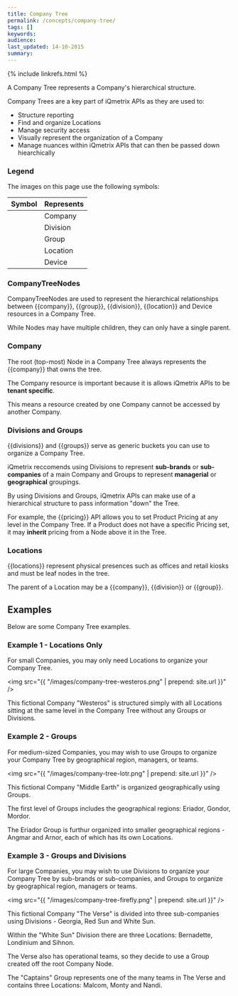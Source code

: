 ```yaml
---
title: Company Tree
permalink: /concepts/company-tree/
tags: []
keywords: 
audience: 
last_updated: 14-10-2015
summary: 
---
```


{% include linkrefs.html %}

A Company Tree represents a Company's hierarchical structure.

Company Trees are a key part of iQmetrix APIs as they are used to: 

* Structure reporting
* Find and organize Locations
* Manage security access
* Visually represent the organization of a Company
* Manage nuances within iQmetrix APIs that can then be passed down hiearchically

### Legend

The images on this page use the following symbols:

| Symbol | Represents |
|:-------|:-----------|
| <i class="fa fa-building-o"></i> | Company |
|  | Division |
| <i class="fa fa-folder-open"></i> | Group |
| <i class="fa fa-map-marker"></i> | Location |
| <i class="fa fa-tablet"></i> | Device |

### CompanyTreeNodes

CompanyTreeNodes are used to represent the hierarchical relationships between {{company}}, {{group}}, {{division}}, {{location}} and Device resources in a Company Tree.

While Nodes may have multiple children, they can only have a single parent.

### Company

The root (top-most) Node in a Company Tree always represents the {{company}} that owns the tree. 

The Company resource is important because it is allows iQmetrix APIs to be **tenant specific**.

This means a resource created by one Company cannot be accessed by another Company.

### Divisions and Groups

{{divisions}} and {{groups}} serve as generic buckets you can use to organize a Company Tree.

iQmetrix reccomends using Divisions to represent **sub-brands** or **sub-companies** of a main Company and Groups to represent **managerial** or **geographical** groupings.

By using Divisions and Groups, iQmetrix APIs can make use of a hierarchical structure to pass information "down" the Tree.

For example, the {{pricing}} API allows you to set Product Pricing at any level in the Company Tree. If a Product does not have a specific Pricing set, it may **inherit** pricing from a Node above it in the Tree. 

### Locations

{{locations}} represent physical presences such as offices and retail kiosks and must be leaf nodes in the tree.

The parent of a Location may be a {{company}}, {{division}} or {{group}}.

## Examples

Below are some Company Tree examples.

### Example 1 - Locations Only

For small Companies, you may only need Locations to organize your Company Tree.

<img src="{{ "/images/company-tree-westeros.png" | prepend: site.url }}" />

This fictional Company "Westeros" is structured simply with all Locations sitting at the same level in the Company Tree without any Groups or Divisions.

### Example 2 - Groups

For medium-sized Companies, you may wish to use Groups to organize your Company Tree by geographical region, managers, or teams.

<img src="{{ "/images/company-tree-lotr.png" | prepend: site.url }}" />

This fictional Company "Middle Earth" is organized geographically using Groups. 

The first level of Groups includes the geographical regions: Eriador, Gondor, Mordor. 

The Eriador Group is furthur organized into smaller geographical regions - Angmar and Arnor, each of which has its own Locations.

### Example 3 - Groups and Divisions

For large Companies, you may wish to use Divisions to organize your Company Tree by sub-brands or sub-companies, and Groups to organize by geographical region, managers or teams.

<img src="{{ "/images/company-tree-firefly.png" | prepend: site.url }}" />

This fictional Company "The Verse" is divided into three sub-companies using Divisions - Georgia, Red Sun and White Sun.

Within the "White Sun" Division there are three Locations: Bernadette, Londinium and Sihnon. 

The Verse also has operational teams, so they decide to use a Group created off the root Company Node.

The "Captains" Group represents one of the many teams in The Verse and contains three Locations: Malcom, Monty and Nandi.
